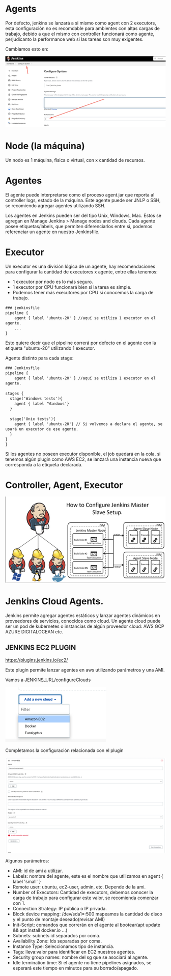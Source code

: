# Agents

Por defecto, jenkins se lanzará a si mismo como agent con 2 executors, esta configuración no es recomdable para ambientes con altas cargas de trabajo, debido a que el mismo con controller funcionará como agente, perjudicanto la performance web si las tareas son muy exigentes.

Cambiamos esto en:

![jenkins url](/images/default-executors.png)

# Node (la máquina)

Un nodo es 1 máquina, física o virtual, con x cantidad de recursos.

# Agentes

El agente puede interpretarse como el proceso agent.jar que reporta al controller logs, estado de la máquina. Este agente puede ser JNLP o SSH, se recomiendo agregar agentes utilizando SSH.

Los agentes en Jenkins pueden ser del tipo Unix, Windows, Mac. Estos se agregan en Manage Jenkins > Manage nodes and clouds. Cada agente posee etiquetas/labels, que permiten diferenciarlos entre si, podemos referenciar un agente en nuestro Jenkinsfile.

# Executor

Un executor es una división lógica de un agente, hay recomendaciones para configurar la cantidad de executores x agente, entre ellas tenemos:

- 1 executor por nodo es lo más seguro.
- 1 executor por CPU funcionará bien si la tarea es simple.
- Podemos tener más executores por CPU si conocemos la carga de trabajo.

```
### jenkinsfile
pipeline {
    agent { label 'ubuntu-20' } //aquí se utiliza 1 executor en el agente.
    ...
}
```

Esto quiere decir que el pipeline correrá por defecto en el agente con la etiqueta "ubuntu-20" utilizando 1 executor.

Agente distinto para cada stage:

```
### Jenkinsfile
pipeline {
    agent { label 'ubuntu-20' } //aquí se utiliza 1 executor en el agente.

stages {
  stage('Windows tests'){
    agent { label 'Windows'}
  }

  stage('Unix tests'){
    agent { label 'ubuntu-20'} // Si volvemos a declara el agente, se usará un executor de ese agente.
  }
}
}
```

Si los agentes no poseen executor disponible, el job quedará en la cola, si tenemos algún plugin como AWS EC2, se lanzará una instancia nueva que corresponda a la etiqueta declarada.


# Controller, Agent, Executor

![Agentes](/images/agentes.png)

# Jenkins Cloud Agents.

Jenkins permite agregar agentes estáticos y lanzar agentes dinámicos en proveedores de servicios, conocidos como cloud. Un agente cloud puede ser un pod de kubernetes o instancias de algún proveedor cloud: AWS GCP AZURE DIGITALOCEAN etc.

## JENKINS EC2 PLUGIN

https://plugins.jenkins.io/ec2/

Este plugin permite lanzar agentes en aws utilizando parámetros y una AMI.

Vamos a JENKINS_URL/configureClouds

![add-cloud](/images/add-cloud.png)

Completamos la configuración relacionada con el plugin

![ec2-settings](/images/ec2-settings.png)

Algunos parámetros:

- AMI: id de ami a utilizar.
- Labels: nombre del agente, este es el nombre que utilizamos en agent { label 'small' }
- Remote user: ubuntu, ec2-user, admin, etc. Depende de la ami.
- Number of Executors: Cantidad de executors, debemos conocer la carga de trabajo para configurar este valor, se recomienda comenzar con 1.
- Connection Strategy: IP pública o IP privada.
- Block device mapping: /dev/sda1=:500 mapeamos la cantidad de disco y el punto de montaje deseado(revisar AMI)
- Init-Script: comandos que correrán en el agente al bootear(apt update && apt install docker.io ...)
- Subnets: subnets id separados por coma.
- Availability Zone: Ids separadas por coma.
- Instance Type: Seleccionamos tipo de instancia.
- Tags: lleva:valor para identificar en EC2 nuestros agentes.
- Security group names: nombre del sg que se asociará al agente.
- Idle termination time: Si el agente no tiene pipelines asignados, se esperará este tiempo en minutos para su borrado/apagado.
